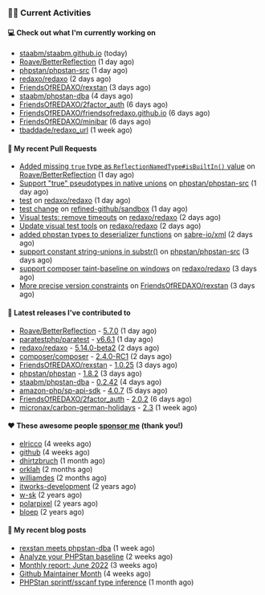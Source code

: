 ### 👨‍💻 Current Activities


#### 💻 Check out what I'm currently working on

- [staabm/staabm.github.io](https://github.com/staabm/staabm.github.io) (today)
- [Roave/BetterReflection](https://github.com/Roave/BetterReflection) (1 day ago)
- [phpstan/phpstan-src](https://github.com/phpstan/phpstan-src) (1 day ago)
- [redaxo/redaxo](https://github.com/redaxo/redaxo) (2 days ago)
- [FriendsOfREDAXO/rexstan](https://github.com/FriendsOfREDAXO/rexstan) (3 days ago)
- [staabm/phpstan-dba](https://github.com/staabm/phpstan-dba) (4 days ago)
- [FriendsOfREDAXO/2factor_auth](https://github.com/FriendsOfREDAXO/2factor_auth) (6 days ago)
- [FriendsOfREDAXO/friendsofredaxo.github.io](https://github.com/FriendsOfREDAXO/friendsofredaxo.github.io) (6 days ago)
- [FriendsOfREDAXO/minibar](https://github.com/FriendsOfREDAXO/minibar) (6 days ago)
- [tbaddade/redaxo_url](https://github.com/tbaddade/redaxo_url) (1 week ago)


#### 🔨 My recent Pull Requests

- [Added missing `true` type as `ReflectionNamedType#isBuiltIn()` value](https://github.com/Roave/BetterReflection/pull/1152) on [Roave/BetterReflection](https://github.com/Roave/BetterReflection) (1 day ago)
- [Support &#34;true&#34; pseudotypes in native unions](https://github.com/phpstan/phpstan-src/pull/1539) on [phpstan/phpstan-src](https://github.com/phpstan/phpstan-src) (1 day ago)
- [test](https://github.com/redaxo/redaxo/pull/5261) on [redaxo/redaxo](https://github.com/redaxo/redaxo) (1 day ago)
- [test change](https://github.com/refined-github/sandbox/pull/26) on [refined-github/sandbox](https://github.com/refined-github/sandbox) (1 day ago)
- [Visual tests: remove timeouts](https://github.com/redaxo/redaxo/pull/5260) on [redaxo/redaxo](https://github.com/redaxo/redaxo) (2 days ago)
- [Update visual test tools](https://github.com/redaxo/redaxo/pull/5259) on [redaxo/redaxo](https://github.com/redaxo/redaxo) (2 days ago)
- [added phpstan types to deserializer functions](https://github.com/sabre-io/xml/pull/213) on [sabre-io/xml](https://github.com/sabre-io/xml) (2 days ago)
- [support constant string-unions in substr()](https://github.com/phpstan/phpstan-src/pull/1532) on [phpstan/phpstan-src](https://github.com/phpstan/phpstan-src) (3 days ago)
- [support composer taint-baseline on windows](https://github.com/redaxo/redaxo/pull/5252) on [redaxo/redaxo](https://github.com/redaxo/redaxo) (3 days ago)
- [More precise version constraints](https://github.com/FriendsOfREDAXO/rexstan/pull/47) on [FriendsOfREDAXO/rexstan](https://github.com/FriendsOfREDAXO/rexstan) (3 days ago)


#### 🔭 Latest releases I've contributed to

- [Roave/BetterReflection](https://github.com/Roave/BetterReflection) - [5.7.0](https://github.com/Roave/BetterReflection/releases/tag/5.7.0) (1 day ago)
- [paratestphp/paratest](https://github.com/paratestphp/paratest) - [v6.6.1](https://github.com/paratestphp/paratest/releases/tag/v6.6.1) (1 day ago)
- [redaxo/redaxo](https://github.com/redaxo/redaxo) - [5.14.0-beta2](https://github.com/redaxo/redaxo/releases/tag/5.14.0-beta2) (2 days ago)
- [composer/composer](https://github.com/composer/composer) - [2.4.0-RC1](https://github.com/composer/composer/releases/tag/2.4.0-RC1) (2 days ago)
- [FriendsOfREDAXO/rexstan](https://github.com/FriendsOfREDAXO/rexstan) - [1.0.25](https://github.com/FriendsOfREDAXO/rexstan/releases/tag/1.0.25) (3 days ago)
- [phpstan/phpstan](https://github.com/phpstan/phpstan) - [1.8.2](https://github.com/phpstan/phpstan/releases/tag/1.8.2) (3 days ago)
- [staabm/phpstan-dba](https://github.com/staabm/phpstan-dba) - [0.2.42](https://github.com/staabm/phpstan-dba/releases/tag/0.2.42) (4 days ago)
- [amazon-php/sp-api-sdk](https://github.com/amazon-php/sp-api-sdk) - [4.0.7](https://github.com/amazon-php/sp-api-sdk/releases/tag/4.0.7) (5 days ago)
- [FriendsOfREDAXO/2factor_auth](https://github.com/FriendsOfREDAXO/2factor_auth) - [2.0.2](https://github.com/FriendsOfREDAXO/2factor_auth/releases/tag/2.0.2) (6 days ago)
- [micronax/carbon-german-holidays](https://github.com/micronax/carbon-german-holidays) - [2.3](https://github.com/micronax/carbon-german-holidays/releases/tag/2.3) (1 week ago)


#### ❤️ These awesome people [sponsor me](https://github.com/sponsors/staabm) (thank you!)

- [elricco](https://github.com/elricco) (4 weeks ago)
- [github](https://github.com/github) (4 weeks ago)
- [dhirtzbruch](https://github.com/dhirtzbruch) (1 month ago)
- [orklah](https://github.com/orklah) (2 months ago)
- [williamdes](https://github.com/williamdes) (2 months ago)
- [itworks-development](https://github.com/itworks-development) (2 years ago)
- [w-sk](https://github.com/w-sk) (2 years ago)
- [polarpixel](https://github.com/polarpixel) (2 years ago)
- [bloep](https://github.com/bloep) (2 years ago)

#### 📜 My recent blog posts

- [rexstan meets phpstan-dba](https://staabm.github.io/2022/07/12/rexstan-meets-phpstan-dba.html) (1 week ago)
- [Analyze your PHPStan baseline](https://staabm.github.io/2022/07/04/phpstan-baseline-analysis.html) (2 weeks ago)
- [Monthly report: June 2022](https://staabm.github.io/2022/06/30/monthly-report-june.html) (3 weeks ago)
- [Github Maintainer Month](https://staabm.github.io/2022/06/24/github-maintainer-month.html) (4 weeks ago)
- [PHPStan sprintf/sscanf type inference](https://staabm.github.io/2022/06/23/phpstan-sprintf-sscanf-inference.html) (1 month ago)
